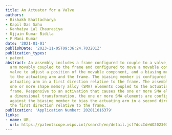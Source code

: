 ```yaml
---
title: An Actuator for a Valve
authors:
- Bishakh Bhattacharya
- Kapil Das Sahu
- Kanhaiya Lal Chaurasiya
- Ujjain Kumar Bidila
- P Mani Kumar
date: '2021-01-01'
publishDate: '2023-11-05T09:36:24.703201Z'
publication_types:
- patent
abstract: An assembly includes a frame configured to couple to a valve, an actuating
  arm movably coupled to the frame and configured to move a movable component of the
  valve to adjust a position of the movable component, and a biasing member coupled
  to the actuating arm and the frame. The biasing member is configured to bias the
  actuating arm in a first direction relative to the frame. The assembly further includes
  one or more shape memory alloy (SMA) elements coupled to the actuating arm and the
  frame. Responsive to an activation that causes the one or more SMA elements undergo
  a dimensional transformation, the one or more SMA elements are configured to operate
  against the biasing member to bias the actuating arm in a second direction opposite
  the first direction relative to the frame.
publication: 'Application Number: 202011016379'
links:
- name: URL
  url: https://patentscope.wipo.int/search/en/detail.jsf?docId=WO2023034215
---
```


